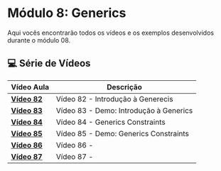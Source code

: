 # Módulo 8: Generics

Aqui vocês encontrarão todos os vídeos e os exemplos desenvolvidos durante o módulo 08.

## 💻 Série de Vídeos

| Vídeo Aula                                   | Descrição                              |
| -------------------------------------------- | -------------------------------------- |
| **[Vídeo 82](https://youtu.be/YES6DVWDrP8)** | Vídeo 82 - Introdução à Generecis      |
| **[Vídeo 83](https://youtu.be/3M33BurmTkI)** | Vídeo 83 - Demo: Introdução à Generics |
| **[Vídeo 84](https://youtu.be/_aBEBpE633Y)** | Vídeo 84 - Generics Constraints        |
| **[Vídeo 85](https://youtu.be/pyEMVwE-vSI)** | Vídeo 85 - Demo: Generics Constraints  |
| **[Vídeo 86]()**                             | Vídeo 86 -                             |
| **[Vídeo 87]()**                             | Vídeo 87 -                             |